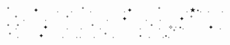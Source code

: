 ˚　　　　✦　　　.　　. 　 ˚　.　　　　　 . ✦　　　 　˚　　　　 . ★⋆.　.　　. 　 ˚　.
　　　.   　　˚　　 　　　　. 　　✦　　　.　　.　　　✦　˚ 　　　　 ˚　.˚　　　　✦　　　.　　. 　 ˚　.　　　　 　　. 　 ˚　.　 ✧˳·          ⋆.　　　　✦　.　　 　 ˚　.
   　　　✦　　　.　　. .　　. 　 ˚　.　　　　⋆　.　　.⋆.　　　　

